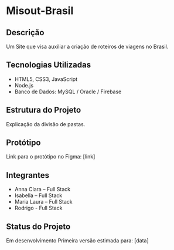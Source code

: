 # Misout-Brasil
## Descrição
Um Site que visa auxiliar a criação de roteiros de viagens no Brasil.
## Tecnologias Utilizadas
- HTML5, CSS3, JavaScript
- Node.js
- Banco de Dados: MySQL / Oracle / Firebase
## Estrutura do Projeto
Explicação da divisão de pastas.
## Protótipo
Link para o protótipo no Figma: [link]
## Integrantes
- Anna Clara – Full Stack
- Isabella – Full Stack
- Maria Laura – Full Stack
- Rodrigo - Full Stack
## Status do Projeto
Em desenvolvimento
Primeira versão estimada para: [data]
